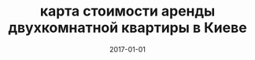 ---
layout: 'post'
title:  "карта стоимости аренды двухкомнатной квартиры в Киеве"
permalink: /maps/kyiv-rent-2017
preview-image: "/img/previews/file.png"
date:   2017-01-01
date-display: '2017'
tags: ["карты"] 
---